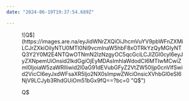```yaml
---
date: "2024-06-19T19:37:54.689Z"

---
```



<figure>

![Q$](https://images.are.na/eyJidWNrZXQiOiJhcmVuYV9pbWFnZXMiLCJrZXkiOiIyNTU0MTI0Ni9vcmlnaW5hbF8xOTRkYzQyMGIyNTQ3Y2Y0M2E4NTQwOTNmN2IzNzgyOC5qcGciLCJlZGl0cyI6eyJyZXNpemUiOnsid2lkdGgiOjEyMDAsImhlaWdodCI6MTIwMCwiZml0IjoiaW5zaWRlIiwid2l0aG91dEVubGFyZ2VtZW50Ijp0cnVlfSwid2VicCI6eyJxdWFsaXR5Ijo2NX0sImpwZWciOnsicXVhbGl0eSI6NjV9LCJyb3RhdGUiOm51bGx9fQ==?bc=0 "Q$")

  <figcaption>
    Q$
  </figcaption>
</figure>

  